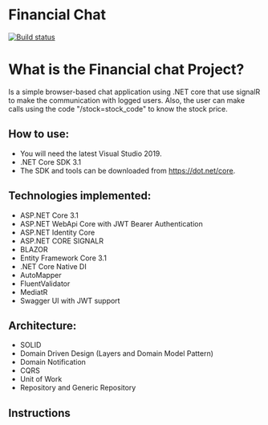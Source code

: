 # Financial Chat

[![Build status](https://ci.appveyor.com/api/projects/status/rl2ja69994rt3ei6?svg=true)](https://ci.appveyor.com/project/yagooliver/financial-chat)


What is the Financial chat Project?
=====================
Is a simple browser-based chat application using .NET core that use signalR to make the communication with logged users. Also, the user can make calls using the code "/stock=stock_code" to know the stock price.


## How to use:
- You will need the latest Visual Studio 2019.
- .NET Core SDK 3.1
- The SDK and tools can be downloaded from https://dot.net/core.


## Technologies implemented:

- ASP.NET Core 3.1
- ASP.NET WebApi Core with JWT Bearer Authentication
- ASP.NET Identity Core
- ASP.NET CORE SIGNALR
- BLAZOR
- Entity Framework Core 3.1
- .NET Core Native DI
- AutoMapper
- FluentValidator
- MediatR
- Swagger UI with JWT support

## Architecture:

- SOLID
- Domain Driven Design (Layers and Domain Model Pattern)
- Domain Notification
- CQRS
- Unit of Work
- Repository and Generic Repository

## Instructions

